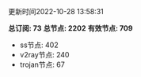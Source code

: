更新时间2022-10-28 13:58:31

**总订阅: 73**
**总节点: 2202**
**有效节点: 709**
- ss节点: 402
- v2ray节点: 240
- trojan节点: 67
